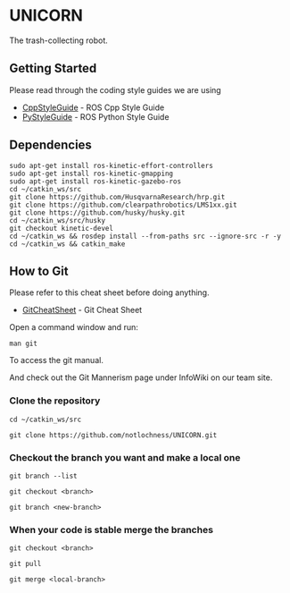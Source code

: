# UNICORN

The trash-collecting robot.

## Getting Started

Please read through the coding style guides we are using

* [CppStyleGuide](http://wiki.ros.org/CppStyleGuide) - ROS Cpp Style Guide
* [PyStyleGuide](http://wiki.ros.org/PyStyleGuide) - ROS Python Style Guide

## Dependencies

```
sudo apt-get install ros-kinetic-effort-controllers
sudo apt-get install ros-kinetic-gmapping
sudo apt-get install ros-kinetic-gazebo-ros
cd ~/catkin_ws/src
git clone https://github.com/HusqvarnaResearch/hrp.git
git clone https://github.com/clearpathrobotics/LMS1xx.git
git clone https://github.com/husky/husky.git
cd ~/catkin_ws/src/husky
git checkout kinetic-devel
cd ~/catkin_ws && rosdep install --from-paths src --ignore-src -r -y
cd ~/catkin_ws && catkin_make
```

## How to Git

Please refer to this cheat sheet before doing anything.

* [GitCheatSheet](https://services.github.com/on-demand/downloads/github-git-cheat-sheet.pdf) - Git Cheat Sheet

Open a command window and run:

```
man git
```

To access the git manual.

And check out the Git Mannerism page under InfoWiki on our team site.

### Clone the repository

```
cd ~/catkin_ws/src

git clone https://github.com/notlochness/UNICORN.git
```

### Checkout the branch you want and make a local one

```
git branch --list

git checkout <branch>

git branch <new-branch>
```

### When your code is stable merge the branches

```
git checkout <branch>

git pull

git merge <local-branch>
```
